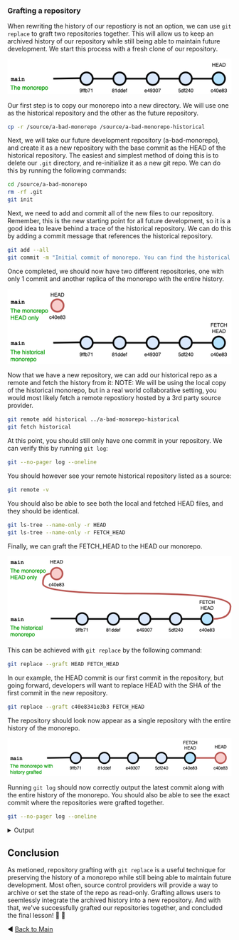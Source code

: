 ### Grafting a repository
When rewriting the history of our repostiory is not an option, we can use `git replace` to graft two repositories together. This will allow us to keep an archived history of our repository while still being able to maintain future development. We start this process with a fresh clone of our repository.

![Main Repository](../images/main_transparent.png "Main Repository")

Our first step is to copy our monorepo into a new directory. We will use one as the historical repository and the other as the future repository.

```bash
cp -r /source/a-bad-monorepo /source/a-bad-monorepo-historical
```

Next, we will take our future development repository (a-bad-monorepo), and create it as a new repository with the base commit as the HEAD of the historical repository. The easiest and simplest method of doing this is to delete our `.git` directory, and re-initialize it as a new git repo. We can do this by running the following commands:

```bash
cd /source/a-bad-monorepo
rm -rf .git
git init
```

Next, we need to add and commit all of the new files to our repository. Remember, this is the new starting point for all future development, so it is a good idea to leave behind a trace of the historical repository. We can do this by adding a commit message that references the historical repository. 

```bash
git add --all
git commit -m "Initial commit of monorepo. You can find the historical repository at https://github.com/git-merge-workshops/a-bad-monorepo"
```

Once completed, we should now have two different repositories, one with only 1 commit and another replica of the monorepo with the entire history.

![Separated Repository](../images/separated_transparent.png "Main Repository")

Now that we have a new repository, we can add our historical repo as a remote and fetch the history from it:
NOTE: We will be using the local copy of the historical monorepo, but in a real world collaborative setting, you would most likely fetch a remote repostiory hosted by a 3rd party source provider.

```bash
git remote add historical ../a-bad-monorepo-historical
git fetch historical
```

At this point, you should still only have one commit in your repository. We can verify this by running `git log`:

```bash
git --no-pager log --oneline
```

You should however see your remote historical repository listed as a source:
```bash
git remote -v
```

You should also be able to see both the local and fetched HEAD files, and they should be identical.
```bash
git ls-tree --name-only -r HEAD
git ls-tree --name-only -r FETCH_HEAD
```

Finally, we can graft the FETCH_HEAD to the HEAD our monorepo.

![Main Repository](../images/grafted_transparent.png "Main Repository")

This can be achieved with `git replace` by the following command:

```bash
git replace --graft HEAD FETCH_HEAD
```

In our example, the HEAD commit is our first commit in the repository, but going forward, developers will want to replace HEAD with the SHA of the first commit in the new repository. 
```bash
git replace --graft c40e8341e3b3 FETCH_HEAD
```

The repository should look now appear as a single repository with the entire history of the monorepo.

![Final Repository](../images/final_transparent.png "Final Repository")

Running `git log` should now correctly output the latest commit along with the entire history of the monorepo. You should also be able to see the exact commit where the repositories were grafted together.

```bash
git --no-pager log --oneline
```

<details><summary>Output</summary>

```bash
b0aff3 (HEAD -> master) Empty commit
29a2dd0 (replaced) Initial commit of monorepo. You can find the historical repository at https://github.com/git-merge-workshops/a-bad-monorepo
13e0565 (historical/main) Removed binaries. Gone forever!!
dbd4363 Update README.md
2e06d2e Add logging functions.
af6e62f Added new greetings db backup.
5088f67 Added backup load for greetings db.
da18c9b Added database load from SQL backup.
892d146 Add database backup.
175de6c Added database module to fetch greeting.
6c81b90 Added initial application entrypoint.
12f9bdd Initial commit
```
We can also verify that commits are still being correctly added to the new repository, and not the historical one:
```bash
git commit --allow-empty -m "Empty commit"
git log --oneline | head -n 10
```
</details>

## Conclusion
As metioned, repository grafting with `git replace` is a useful technique for preserving the history of a monorepo while still being able to maintain future development. Most often, source control providers will provide a way to archive or set the state of the repo as read-only. Grafting allows users to seemlessly integrate the archived history into a new repository. And with that, we've successfully grafted our repositories together, and concluded the final lesson! 🎉 🎉

:arrow_backward: [Back to Main](../README.md)
